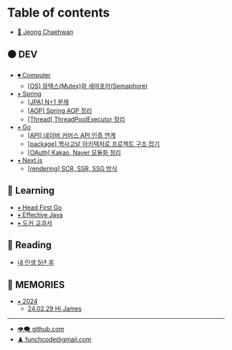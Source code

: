 # Table of contents

* [🔹 Jeong Chaehwan](README.md)

## ⚫ DEV

* [◾ Computer](dev/computer/README.md)
  * [\[OS\] 뮤텍스(Mutex)와 세마포어(Semaphore)](dev/computer/os-mutex-semaphore.md)
* [▪️ Spring](dev/spring/README.md)
  * [\[JPA\] N+1 문제](dev/spring/jpa-n+1.md)
  * [\[AOP\] Spring AOP 정리](dev/spring/aop-spring-aop.md)
  * [\[Thread\] ThreadPoolExecutor 정리](dev/spring/thread-threadpoolexecutor.md)
* [▪️ Go](dev/golang/README.md)
  * [\[API\] 네이버 커머스 API 인증 연계](dev/golang/api-api.md)
  * [\[package\] 헥사고날 아키텍처로 프로젝트 구조 잡기](dev/golang/package.md)
  * [\[OAuth\] Kakao, Naver 모듈화 정리](dev/golang/oauth-kakao-naver.md)
* [▪️ Next.js](dev/next.js/README.md)
  * [\[rendering\] SCR, SSR, SSG 방식](dev/next.js/rendering-scr-ssr-ssg.md)

## 🔘 Learning

* [▪️ Head First Go](learning/head-first-go.md)
* [▪️ Effective Java](learning/effective-java.md)
* [▪️ 도커 교과서](learning/docker-course-book.md)

## 🔳 Reading

* [내 인생 5년 후](reading/5.md)

## 🔲 MEMORIES

* [▪️ 2024](memories/2024/README.md)
  * [24.02.29 Hi James](memories/2024/24.02.29-hi-james.md)

***

* [👁️‍🗨️ github.com](https://github.com/funchcode)
* [♟️ funchcode@gmail.com](mailto:funchcode@gmail.com)

